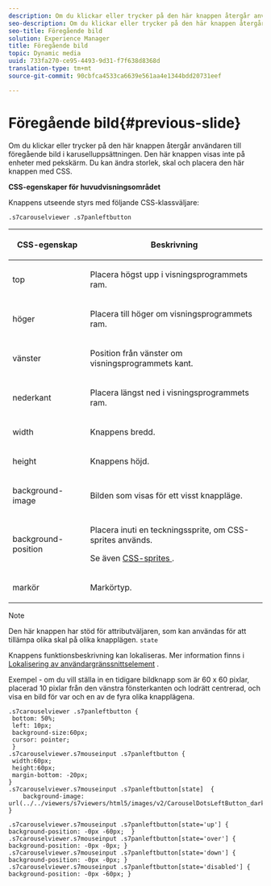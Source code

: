 ```yaml
---
description: Om du klickar eller trycker på den här knappen återgår användaren till föregående bild i karuselluppsättningen. Den här knappen visas inte på enheter med pekskärm. Du kan ändra storlek, skal och placera den här knappen med CSS.
seo-description: Om du klickar eller trycker på den här knappen återgår användaren till föregående bild i karuselluppsättningen. Den här knappen visas inte på enheter med pekskärm. Du kan ändra storlek, skal och placera den här knappen med CSS.
seo-title: Föregående bild
solution: Experience Manager
title: Föregående bild
topic: Dynamic media
uuid: 733fa270-ce95-4493-9d31-f7f638d8368d
translation-type: tm+mt
source-git-commit: 90cbfca4533ca6639e561aa4e1344bdd20731eef

---
```



# Föregående bild{#previous-slide}

Om du klickar eller trycker på den här knappen återgår användaren till föregående bild i karuselluppsättningen. Den här knappen visas inte på enheter med pekskärm. Du kan ändra storlek, skal och placera den här knappen med CSS.

<!--<a id="section_6C008EE11212461FA744F2540D38C295"></a>-->

**CSS-egenskaper för huvudvisningsområdet**

Knappens utseende styrs med följande CSS-klassväljare:

`.s7carouselviewer .s7panleftbutton`

<table id="table_94EE3F5BBE4547C0B4943471CEE7EDE4"> 
 <thead> 
  <tr> 
   <th colname="col1" class="entry"> <p> CSS-egenskap </p> </th> 
   <th colname="col2" class="entry"> <p>Beskrivning </p> </th> 
  </tr> 
 </thead>
 <tbody> 
  <tr> 
   <td colname="col1"> <p> <span class="codeph"> top </span> </p> </td> 
   <td colname="col2"> <p>Placera högst upp i visningsprogrammets ram. </p> </td> 
  </tr> 
  <tr> 
   <td colname="col1"> <p> <span class="codeph"> höger </span> </p> </td> 
   <td colname="col2"> <p>Placera till höger om visningsprogrammets ram. </p> </td> 
  </tr> 
  <tr> 
   <td colname="col1"> <p> <span class="codeph"> vänster </span> </p> </td> 
   <td colname="col2"> <p>Position från vänster om visningsprogrammets kant. </p> </td> 
  </tr> 
  <tr> 
   <td colname="col1"> <p> <span class="codeph"> nederkant </span> </p> </td> 
   <td colname="col2"> <p>Placera längst ned i visningsprogrammets ram. </p> </td> 
  </tr> 
  <tr> 
   <td colname="col1"> <p> <span class="codeph"> width </span> </p> </td> 
   <td colname="col2"> <p>Knappens bredd. </p> </td> 
  </tr> 
  <tr> 
   <td colname="col1"> <p> <span class="codeph"> height </span> </p> </td> 
   <td colname="col2"> <p>Knappens höjd. </p> </td> 
  </tr> 
  <tr> 
   <td colname="col1"> <p> <span class="codeph"> background-image </span> </p> </td> 
   <td colname="col2"> <p>Bilden som visas för ett visst knappläge. </p> </td> 
  </tr> 
  <tr> 
   <td colname="col1"> <p> <span class="codeph"> background-position </span> </p> </td> 
   <td colname="col2"> <p> Placera inuti en teckningssprite, om CSS-sprites används. </p> <p>Se även <a href="../../../c-html5-aem-asset-viewers/c-html5-aem-carousel/c-html5-aem-carousel-customizingviewer/c-html5-aem-carousel-customizingviewer.md#section-9b6d8d601cb441d08214dada7bb4eddc" format="dita" scope="local"> CSS-sprites </a>. </p> </td> 
  </tr> 
  <tr> 
   <td colname="col1"> <p> <span class="codeph"> markör </span> </p> </td> 
   <td colname="col2"> <p>Markörtyp. </p> </td> 
  </tr> 
 </tbody> 
</table>

>[!NOTE]
>
>Den här knappen har stöd för attributväljaren, som kan användas för att tillämpa olika skal på olika knapplägen. `state`

Knappens funktionsbeskrivning kan lokaliseras. Mer information finns i [Lokalisering av användargränssnittselement](../../../c-html5-aem-asset-viewers/c-html5-aem-carousel/c-html5-aem-carousel-localization.md) .

Exempel - om du vill ställa in en tidigare bildknapp som är 60 x 60 pixlar, placerad 10 pixlar från den vänstra fönsterkanten och lodrätt centrerad, och visa en bild för var och en av de fyra olika knapplägena.

```
.s7carouselviewer .s7panleftbutton { 
 bottom: 50%; 
 left: 10px; 
 background-size:60px; 
 cursor: pointer; 
 } 
.s7carouselviewer.s7mouseinput .s7panleftbutton { 
 width:60px; 
 height:60px; 
 margin-bottom: -20px; 
} 
.s7carouselviewer.s7mouseinput .s7panleftbutton[state]  { 
    background-image: url(../../viewers/s7viewers/html5/images/v2/CarouselDotsLeftButton_dark_sprite.png); 
} 
 
.s7carouselviewer.s7mouseinput .s7panleftbutton[state='up'] { background-position: -0px -60px;  } 
.s7carouselviewer.s7mouseinput .s7panleftbutton[state='over'] { background-position: -0px -0px; } 
.s7carouselviewer.s7mouseinput .s7panleftbutton[state='down'] { background-position: -0px -0px; } 
.s7carouselviewer.s7mouseinput .s7panleftbutton[state='disabled'] { background-position: -0px -60px; }
```

